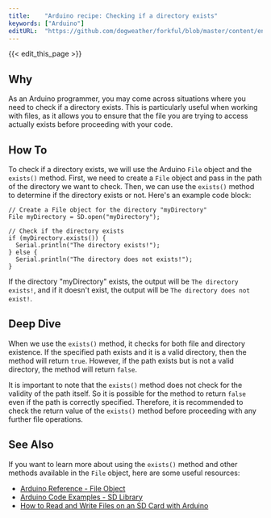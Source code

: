 ```yaml
---
title:    "Arduino recipe: Checking if a directory exists"
keywords: ["Arduino"]
editURL:  "https://github.com/dogweather/forkful/blob/master/content/en/arduino/checking-if-a-directory-exists.md"
---
```


{{< edit_this_page >}}

## Why

As an Arduino programmer, you may come across situations where you need to check if a directory exists. This is particularly useful when working with files, as it allows you to ensure that the file you are trying to access actually exists before proceeding with your code.

## How To

To check if a directory exists, we will use the Arduino `File` object and the `exists()` method. First, we need to create a `File` object and pass in the path of the directory we want to check. Then, we can use the `exists()` method to determine if the directory exists or not. Here's an example code block:

```Arduino
// Create a File object for the directory "myDirectory"
File myDirectory = SD.open("myDirectory");

// Check if the directory exists
if (myDirectory.exists()) {
  Serial.println("The directory exists!");
} else {
  Serial.println("The directory does not exists!");
}
```

If the directory "myDirectory" exists, the output will be `The directory exists!`, and if it doesn't exist, the output will be `The directory does not exist!`.

## Deep Dive

When we use the `exists()` method, it checks for both file and directory existence. If the specified path exists and it is a valid directory, then the method will return `true`. However, if the path exists but is not a valid directory, the method will return `false`.

It is important to note that the `exists()` method does not check for the validity of the path itself. So it is possible for the method to return `false` even if the path is correctly specified. Therefore, it is recommended to check the return value of the `exists()` method before proceeding with any further file operations.

## See Also

If you want to learn more about using the `exists()` method and other methods available in the `File` object, here are some useful resources:

- [Arduino Reference - File Object](https://www.arduino.cc/reference/en/libraries/sd-card-library/file-object/)
- [Arduino Code Examples - SD Library](https://www.arduino.cc/en/Reference/SD)
- [How to Read and Write Files on an SD Card with Arduino](https://www.circuitbasics.com/how-to-write-files-to-and-read-files-from-sd-cards/)